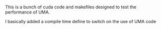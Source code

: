 This is a bunch of cuda code and makefiles designed to test the performance of UMA.

I basically added a compile time define to switch on the use of UMA code

